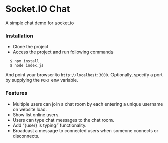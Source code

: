 # Socket.IO Chat

A simple chat demo for socket.io

### Installation

- Clone the project
- Access the project and run following commands

```
  $ npm install
  $ node index.js
```

And point your browser to `http://localhost:3000`. Optionally, specify a port by supplying the `PORT` env variable.

### Features

- Multiple users can join a chat room by each entering a unique username
on website load.
- Show list online users.
- Users can type chat messages to the chat room.
- Add “{user} is typing” functionality.
- Broadcast a message to connected users when someone connects or disconnects.
